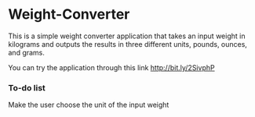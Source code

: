 # Weight-Converter

This is a simple weight converter application that takes an input weight in kilograms and outputs the results in three different units, pounds, ounces, and grams.<br/>

You can try the application through this link http://bit.ly/2SivphP

### To-do list
Make the user choose the unit of the input weight
